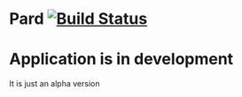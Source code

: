 # Pard [![Build Status](https://travis-ci.com/RyanDarkYV/Pard.svg?branch=master)](https://travis-ci.com/RyanDarkYV/Pard)

# Application is in development
It is just an alpha version
